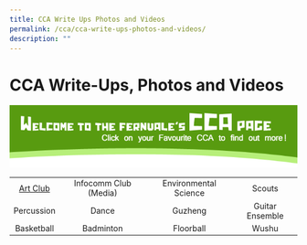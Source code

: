 ```yaml
---
title: CCA Write Ups Photos and Videos
permalink: /cca/cca-write-ups-photos-and-videos/
description: ""
---
```

# CCA Write-Ups, Photos and Videos

![](/images/Cca/CCA-Hdr.png)

|                 |                       |                         |                     |
|:---------------:|:---------------------:|:-----------------------:|:-------------------:|
|   <a href="/our-special-programme/ELIXiR/" target="_blank">Art Club</a>      | Infocomm Club (Media) |  Environmental Science  |      Scouts<br>     |
|    Percussion   |         Dance         |           Guzheng       | Guitar Ensemble<br> |
|  Basketball     |        Badminton      |         Floorball       |         Wushu       |